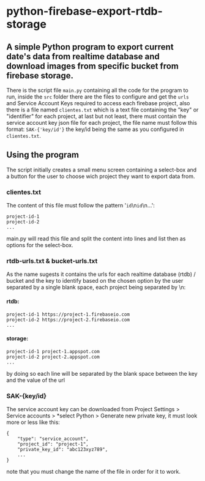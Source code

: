 # python-firebase-export-rtdb-storage  
A simple Python program to export current date's data from realtime database and download images from specific bucket from firebase storage.  
---
There is the script file `main.py` containing all the code for the program to run, inside the `src` folder there are the files to configure and get the `urls` and Service Account Keys required to access each firebase project, also there is a file named `clientes.txt` which is a text file containing the "key" or "identifier" for each project, at last but not least, there must contain the service account key json file for each project, the file name must follow this format: `SAK-{'key/id'}` the key/id being the same as you configured in `clientes.txt`.  
## Using the program
The script initially creates a small menu screen containing a select-box and a button for the user to choose wich project they want to export data from.  
### clientes.txt
The content of this file must follow the pattern '`id`\n`id`\n...':
```
project-id-1
project-id-2
...
``` 
main.py will read this file and split the content into lines and list then as options for the select-box.
### rtdb-urls.txt & bucket-urls.txt
As the name sugests it contains the urls for each realtime database (rtdb) / bucket and the key to identify based on the chosen option by the user separated by a single blank space, each project being separated by \n: 
#### rtdb:
```
project-id-1 https://project-1.firebaseio.com
project-id-2 https://project-2.firebaseio.com
...
```
#### storage:
```
project-id-1 project-1.appspot.com
project-id-2 project-2.appspot.com
...
```
by doing so each line will be separated by the blank space between the key and the value of the url
### SAK-{key/id}
The service account key can be downloaded from Project Settings > Service accounts > *select Python > Generate new private key, it must look more or less like this:
```
{
    "type": "service_account",
    "project_id": "project-1",
    "private_key_id": "abc123xyz789",
    ...
}
```
note that you must change the name of the file in order for it to work.
